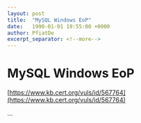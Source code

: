 ```yaml
---
layout: post
title:  "MySQL Windows EoP"
date:   1990-01-01 19:55:00 +0000
author: PfiatDe
excerpt_separator: <!--more-->
---
```


# MySQL Windows EoP

[https://www.kb.cert.org/vuls/id/567764](https://www.kb.cert.org/vuls/id/567764)

...
<!--more-->
